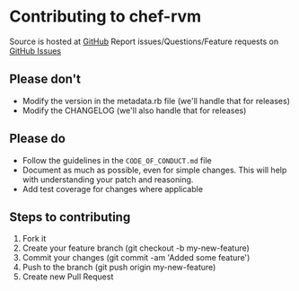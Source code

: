 # Contributing to chef-rvm

Source is hosted at [GitHub][repo]
Report issues/Questions/Feature requests on [GitHub Issues][issues]

## Please don't

* Modify the version in the metadata.rb file (we'll handle that for releases)
* Modify the CHANGELOG (we'll also handle that for releases)

## Please do

* Follow the guidelines in the `CODE_OF_CONDUCT.md` file
* Document as much as possible, even for simple changes. This will help with understanding your patch and reasoning.
* Add test coverage for changes where applicable

## Steps to contributing

1. Fork it
2. Create your feature branch (git checkout -b my-new-feature)
3. Commit your changes (git commit -am 'Added some feature')
4. Push to the branch (git push origin my-new-feature)
5. Create new Pull Request

[repo]:         https://github.com/fnichol/chef-rvm
[issues]:       https://github.com/fnichol/chef-rvm/issues
